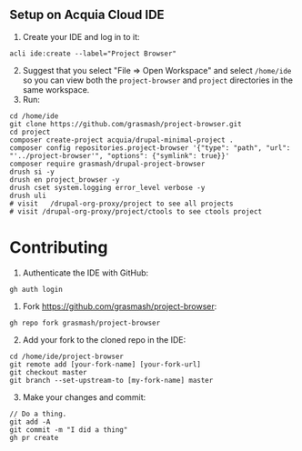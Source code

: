 

## Setup on Acquia Cloud IDE

1. Create your IDE and log in to it:
  ```
  acli ide:create --label="Project Browser"
```
2. Suggest that you select "File => Open Workspace" and select `/home/ide` so you can view both the `project-browser` and `project` directories in the same workspace.
3. Run:
  ```
  cd /home/ide
  git clone https://github.com/grasmash/project-browser.git
  cd project
  composer create-project acquia/drupal-minimal-project .
  composer config repositories.project-browser '{"type": "path", "url": "'../project-browser'", "options": {"symlink": true}}'
  composer require grasmash/drupal-project-browser
  drush si -y
  drush en project_browser -y
  drush cset system.logging error_level verbose -y
  drush uli
  # visit	/drupal-org-proxy/project to see all projects
  # visit /drupal-org-proxy/project/ctools to see ctools project
  ```

# Contributing

1. Authenticate the IDE with GitHub:
  ```
  gh auth login
  ```
1. Fork https://github.com/grasmash/project-browser:
  ```
  gh repo fork grasmash/project-browser
  ```
2. Add your fork to the cloned repo in the IDE:
  ```
  cd /home/ide/project-browser
  git remote add [your-fork-name] [your-fork-url]
  git checkout master
  git branch --set-upstream-to [my-fork-name] master
  ```
3. Make your changes and commit:
  ```
  // Do a thing.
  git add -A
  git commit -m "I did a thing"
  gh pr create
  ```
